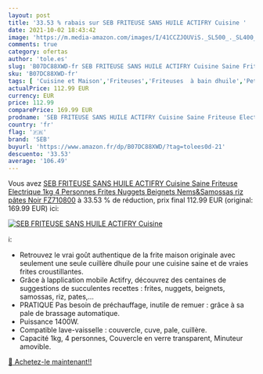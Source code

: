 ```yaml
---
layout: post
title: '33.53 % rabais sur SEB FRITEUSE SANS HUILE ACTIFRY Cuisine '
date: 2021-10-02 18:43:42
image: 'https://m.media-amazon.com/images/I/41CCZJOUViS._SL500_._SL400_.jpg'
comments: true
category: ofertas
author: 'tole.es'
slug: 'B07DC88XWD-fr SEB FRITEUSE SANS HUILE ACTIFRY Cuisine Saine Friteuse...'
sku: 'B07DC88XWD-fr'
tags: [ 'Cuisine et Maison','Friteuses','Friteuses  à bain dhuile','Petit électroménager','seb', ]
actualPrice: 112.99 EUR
currency: EUR
price: 112.99
comparePrice: 169.99 EUR
prodname: 'SEB FRITEUSE SANS HUILE ACTIFRY Cuisine Saine Friteuse Electrique 1kg 4 Personnes Frites  Nuggets  Beignets  Nems&Samossas  riz  pâtes Noir FZ710800'
country: 'fr'
flag: '🇫🇷'
brand: 'SEB'
buyurl: 'https://www.amazon.fr/dp/B07DC88XWD/?tag=tolees0d-21'
descuento: '33.53'
average: '106.49'
---
```


Vous avez [SEB FRITEUSE SANS HUILE ACTIFRY Cuisine Saine Friteuse Electrique 1kg 4 Personnes Frites  Nuggets  Beignets  Nems&Samossas  riz  pâtes Noir FZ710800](https://www.amazon.fr/dp/B07DC88XWD/?tag=tolees0d-21)  à  33.53 % de réduction, prix final  112.99 EUR (original: 169.99 EUR) ici:

[![SEB FRITEUSE SANS HUILE ACTIFRY Cuisine ](https://m.media-amazon.com/images/I/41CCZJOUViS._SL500_._SL400_.jpg)](https://www.amazon.fr/dp/B07DC88XWD/?tag=tolees0d-21)

ℹ️:

- Retrouvez le vrai goût authentique de la frite maison originale avec seulement une seule cuillère dhuile pour une cuisine saine et de vraies frites croustillantes.
- Grâce à lapplication mobile Actifry, découvrez des centaines de suggestions de succulentes recettes : frites, nuggets, beignets, samossas, riz, pates,…
- PRATIQUE Pas besoin de préchauffage, inutile de remuer : grâce à sa pale de brassage automatique.
- Puissance 1400W.
- Compatible lave-vaisselle : couvercle, cuve, pale, cuillère.
- Capacité 1kg, 4 personnes, Couvercle en verre transparent, Minuteur amovible.

[🛒 Achetez-le maintenant!!](https://www.amazon.fr/dp/B07DC88XWD/?tag=tolees0d-21)
